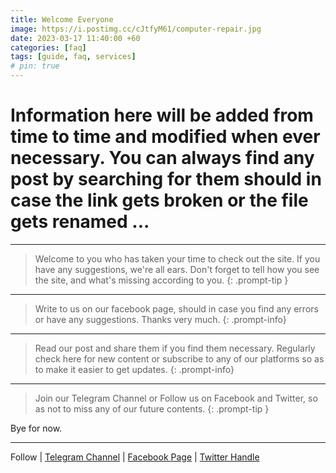 ```yaml
---
title: Welcome Everyone
image: https://i.postimg.cc/cJtfyM61/computer-repair.jpg
date: 2023-03-17 11:40:00 +60
categories: [faq]
tags: [guide, faq, services]
# pin: true
---
```


# Information here will be added from time to time and modified when ever necessary. You can always find any post by searching for them should in case the link gets broken or the file gets renamed ...
---
> Welcome to you who has taken your time to check out the site.
If you have any suggestions, we're all ears.
Don't forget to tell how you see the site, and what's missing according to you.
{: .prompt-tip }

---

> Write to us on our facebook page, should in case you find any errors or have any suggestions. Thanks very much.
{: .prompt-info}

---

> Read our post and share them if you find them necessary. Regularly check here for new content or subscribe to any of our platforms so as to make it easier to get updates.
{: .prompt-info}

--- 

> Join our Telegram Channel or Follow us on Facebook and Twitter, so as not to miss any of our future contents.
{: .prompt-tip }


Bye for now.  

---

Follow | [Telegram Channel](https://t.me/pcdrills/) | [Facebook Page](https://facebook.com/pcdrillsofficial/) | [Twitter Handle](https://twitter.com/pc_drills)

